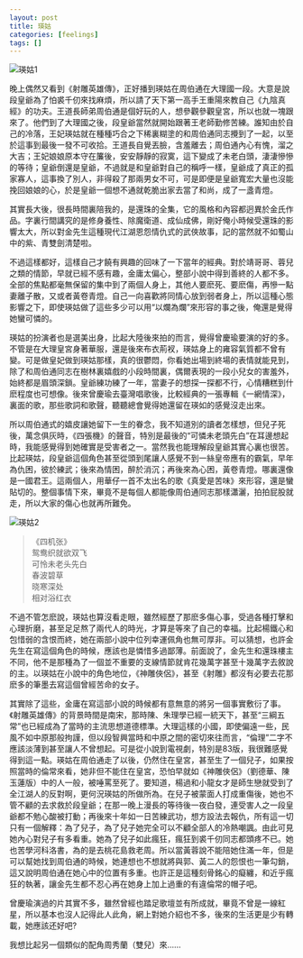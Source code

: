 ```yaml
---
layout: post
title: 瑛姑
categories: [feelings]
tags: []
---
```


![瑛姑1](http://blufiles.storage.msn.com/x1pIjpkUX-8gH9dMxsmDKENdUPrkQ0m5Tk7Uazsai2DU0DayUkjfvXOZMwl2Hj9Yke9ajDvD0sRb0siqImlbqjd-Uv5GqlExjZN4gjRQaRKUeMu-X6WJ_cuMA)

晚上偶然又看到《射雕英雄傳》，正好播到瑛姑在周伯通在大理國一段。大意是說段皇爺為了怕裘千仞來找麻煩，所以請了天下第一高手王重陽來教自己《九陰真經》的功夫。王道長師弟周伯通是個好玩的人，想參觀參觀皇宮，所以也就一塊跟來了。他們到了大理國之後，段皇爺當然就開始跟著王老師勤修苦練。誰知由於自己的冷落，王妃瑛姑就在種種巧合之下稀裏糊塗的和周伯通同志攪到了一起，以至於這事到最後一發不可收拾。王道長自覺丟臉，含羞離去；周伯通內心有愧，溜之大吉；王妃娘娘原本守在簾後，安安靜靜的寂寞，這下變成了未老白頭，淒淒慘慘的等待；皇爺倒還是皇爺，不過就是和皇爺對自己的稱呼一樣，皇爺成了真正的孤家寡人，這事換了別人，非得殺了那兩男女不可，可是即便是皇爺寬宏大量也沒能挽回娘娘的心，於是皇爺一個想不通就乾脆出家去當了和尚，成了一盞青燈。

其實長大後，很長時間裏陪我的，是還珠的全集，它的風格和內容都迥異於金氏作品。字裏行間講究的是修身養性、除魔衛道、成仙成佛，剛好俺小時候受還珠的影響太大，所以對金先生這種現代江湖恩怨情仇式的武俠故事，記的當然就不如蜀山中的紫、青雙劍清楚啦。

不過這樣都好，這樣自己才饒有興趣的回味了一下當年的經典。對於靖哥哥、蓉兒之類的情節，早就已經不感有趣，金庸太偏心，整部小說中得到善終的人都不多。全部的焦點都毫無保留的集中到了兩個人身上，其他人要麽死、要麽傷，再慘一點妻離子散，又或者黃卷青燈。自己一向喜歡將同情心放到弱者身上，所以這種心態影響之下，即使瑛姑做了這些多少可以用“以爛為爛”來形容的事之後，俺還是覺得她蠻可憐的。

瑛姑的扮演者也是選美出身，比起大陸後來拍的而言，覺得曾慶瑜要演的好的多。不管是在大理皇宮身著華服，還是後來布衣荊衩，瑛姑身上的雍容氣質都不曾有變。可是做皇妃做到瑛姑那樣，真的很鬱悶，你看她出場到終場的表情就能見到，除了和周伯通同志在樹林裏嬉戲的小段時間裏，偶爾表現的一段小兒女的害羞外，始終都是眉頭深鎖。皇爺練功練了一年，當妻子的想探一探都不行，心情糟糕到什麽程度也可想像。後來曾慶瑜去臺灣唱歌後，比較經典的一張專輯《一網情深》，裏面的歌，那些歌詞和歌聲，聽聽總會覺得她還留在瑛如的感覺沒走出來。

所以周伯通式的嬉皮讓她留下一生的眷念，我不知道別的讀者怎樣想，但兒子死後，萬念俱灰時，《四張機》的聲音，特別是最後的“可憐未老頭先白”在耳邊想起時，我能感覺得到她確實是受害者之一。當然我也能理解段皇爺其實心裏也很苦。比起瑛姑，段皇爺這個角色甚至從頭到尾讓人感覺不到一絲皇帝應有的霸氣，早年為仇困，彼於練武；後來為情困，醉於消沉；再後來為心困，黃卷青燈。哪裏還像是一國君王。這兩個人，用華仔一首不太出名的歌《真愛是苦味》來形容，還是蠻貼切的。整個事情下來，畢竟不是每個人都能像周伯通同志那樣瀟灑，拍拍屁股就走，所以大家的傷心也就再所難免。

![瑛姑2](http://blufiles.storage.msn.com/x1pIjpkUX-8gH9dMxsmDKENdXZ4ZmWIZ8e73ZXhuEdpbwTANDKDbClmyGxxSgfcrEz2u5EbwwEMtEGitfZRwo5XDUzN_6icBplOrVvgl6HeHgWHI4o4T1_O8w)

> 《四机张》  
鸳鸯织就欲双飞  
可怜未老头先白  
春波碧草  
晓寒深处  
相对浴红衣   

不過不管怎麽說，瑛姑也算沒看走眼，雖然經歷了那麽多傷心事，受過各種打擊和心理折磨，甚至足足熬了兩代人的時光，才算是等來了自己的幸福。比起楊鐵心和包惜弱的含恨而終，她在兩部小說中位列幸運佩角也無可厚非。可以猜想，也許金先生在寫這個角色的時候，應該也是憐惜多過鄙薄。前面說了，金先生和還珠樓主不同，他不是那種為了一個並不重要的支線情節就肯花幾萬字甚至十幾萬字去敘說的主。以瑛姑在小說中的角色地位，《神雕俠侶》，甚至《射雕》都沒有必要去花那麽多的筆墨去寫這個曾經苦命的女子。

其實除了這些，金庸在寫這部小說的時候都有意無意的將另一個事實敷衍了事。《射雕英雄傳》的背景時間是南宋，那時陳、朱理學已經一統天下，甚至“三綱五常”也已經成為了當時的主流思想道德標準。大理這樣的小國，即使偏遠一些，民風不如中原那般拘謹，但以段智興當時和中原之間的密切來往而言，“倫理”二字不應該淡薄到甚至讓人不曾想起。可是從小說到電視劇，特別是83版，我很難感覺得到這一點。瑛姑在周伯通走了以後，仍然住在皇宮，甚至生了一個兒子，如果按照當時的倫常來看，她非但不能住在皇宮，恐怕早就如《神雕俠侶》（劉德華、陳玉蓮版）中的人一般，被唾罵至死了。要知道，楊過和小龍女才是師生戀就受到了全江湖人的反對啊，更何況瑛姑的所做所為。在兒子被蒙面人打成重傷後，她也不管不顧的去求救於段皇爺；在那一晚上漫長的等待後一夜白發，連受害人之一段皇爺都不勉心酸被打動；再後來十年如一日苦練武功，想方設法去報仇，所有這一切只有一個解釋：為了兒子，為了兒子她完全可以不顧全部人的冷熱嘲諷。由此可見她內心對兒子有多看重。她為了兒子如此瘋狂，瘋狂到裘千仞同志都頭疼不已。她也苦學河科洛書，為的是去桃花島救老周。所以當黃蓉說不能陪她住滿一年，但是可以幫她找到周伯通的時候，她連想也不想就將與郭、黃二人的怨恨也一筆勾銷，這又說明周伯通在她心中的位置有多重。也許正是這種刻骨銘心的癡纏，和近乎瘋狂的執著，讓金先生都不忍心再在她身上加上過重的有違倫常的帽子吧。

曾慶瑜演過的片其實不多，雖然曾經也踏足歌壇並有所成就，畢竟不曾是一線紅星，所以基本也沒人記得此人此角，網上對她介紹也不多，後來的生活更是少有轉載，她應該还好吧?

我想比起另一個類似的配角周秀蘭（雙兒）來……